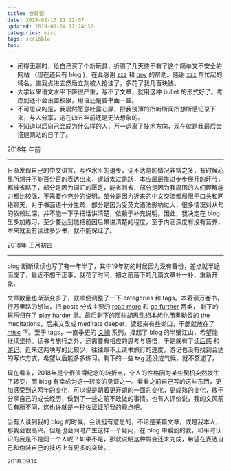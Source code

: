 ```yaml
---
title: 卷首语
date: 2018-02-10 11:12:07
updated: 2019-09-24 17:24:32
categories: misc
tags: scribble
top: 
---
```


+ 闲得无聊时，给自己买了个新玩具，折腾了几天终于有了这个简单又不安全的网站 （现在还只有 blog )，在此感谢 [zzz](https://zzhou612.me/) 和 [qpy](https://peiyuanqi.me/) 的帮助。感谢 [zzz](https://zzhou612.me/) 帮忙起的域名，害我点进去然后立刻被人抢注了，多花了我几百块钱。
+ 大学以来语文水平下降很严重，写不了文章，就用这种 bullet 的形式好了。考虑到还不会设置权限，用语还是要书面一些。
+ 不可思议的是，我居然愿意吐露心扉，把我浅薄的所听所闻所想所感记录下来，与人分享，这在四五年前还是无法想象的。
+ 不知道以后自己会成为什么样的人，万一远离了技术方向，现在就是我最后会搭建网站的日子了。

2018年 年前

---

日渐发现自己的中文语言、写作水平的退步，词不达意的情况非常之多，有时候心里所想并不能百分百的表达出来，逻辑太过跳跃，本应层层推进步步展开的环节，都被省略了，部分是因为词汇的匮乏，能省则省，部分是因为我周围的人们理解能力都比较强，不需要作充分的说明，部分是因为近来的中文交流都局限于口头和网络聊天，对于书面语十分生疏，部分是因为受英文语法影响过大，很多情况对从句的依赖过深，并不能一下子把话讲清楚，依赖于补充说明。因此，我决定在 blog 里多加练习，至少要达到能把前因后果讲清楚的程度，至于内涵深度有没有营养，本来就没有读过多少书，就不能保证了。

2018年 正月初四

---

blog 断断续续也写了有一年半了，其中19年初的时候因为没有备份，差点就半途而废了，最近不想干正事，就花了时间，把之前落下的几篇文章补一补，重新开张。

文章数量也渐渐变多了，就顺便调整了一下 categories 和 tags。本着读万卷书，行万里路的想法，把 posts 分成主要的 [read more](/categories/read-more/)  和 [go further](/categories/go-further/) 两类， 剩下的玩乐归在了 [play harder](/categories/play-harder/) 里。最后剩下的那些胡思乱想本想化用奥勒留的 the meditations，后来又改成 meditate deeper，读起来有些拗口，干脆就放在了 [misc](/categories/misc/) 下。至于 tags，一直季更的 [文摘](/tags/文摘/) 系列，撑起了 blog 的半壁江山，希望能继续坚持。读书与旅行之外，还需要有相应的思考与感悟，于是就有了[读后感](/tags/读后感/) 和 [游记](/tags/游记/)。近来这两块写的比较少，往往跟不上读书旅行的速度，游记也没有找到合适的写作方式，希望以后能多多练习。剩下的一些 tag 还没成气候，就不赘述了。

现在看来，2018年是个很值得纪念的转折点，个人的性格因为某些契机突然发生了转变，而 blog 有幸成为这一转变的见证之一。看看之前自己写的这些东西，更加感受到这两年的变化，可以说是朝着更开朗的一面的变化，更成熟的变化，敢于分享自己的成长经历，做到了一些之前不敢做的事情。也有人评价说，我的文风前后有所不同，这也许就是一种佐证证明我的观点吧。

当有人读到我的 blog 的时候，会说挺有意思的，不论是某篇文章，或是我本人，那我会很高兴。但是也会同时产生这样一个疑问，在 blog 中看到的我，和平时认识的我是不是同一个人呢？如果不是，那就说明这种蜕变还未完成，希望在表达自己和伪装自己的技巧上有更多的突破。

2018.09.14

